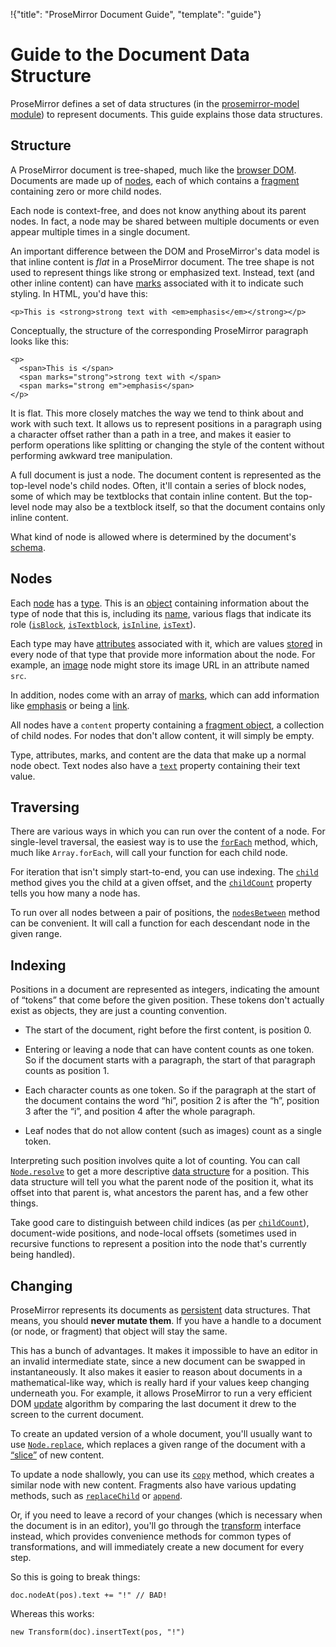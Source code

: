 !{"title": "ProseMirror Document Guide",
  "template": "guide"}

# Guide to the Document Data Structure

ProseMirror defines a set of data structures (in the
[prosemirror-model module](##model)) to represent documents. This
guide explains those data structures.

## Structure

A ProseMirror document is tree-shaped, much like the
[browser DOM](https://developer.mozilla.org/en-US/docs/Web/API/Document_Object_Model).
Documents are made up of [nodes](##model.Node), each
of which contains a [fragment](##model.Fragment) containing zero
or more child nodes.

Each node is context-free, and does not know anything about its parent
nodes. In fact, a node may be shared between multiple documents or
even appear multiple times in a single document.

An important difference between the DOM and ProseMirror's data model
is that inline content is *flat* in a ProseMirror document. The tree
shape is not used to represent things like strong or emphasized text.
Instead, text (and other inline content) can have [marks](##model.Mark)
associated with it to indicate such styling. In HTML, you'd have this:

    <p>This is <strong>strong text with <em>emphasis</em></strong></p>

Conceptually, the structure of the corresponding ProseMirror paragraph
looks like this:

    <p>
      <span>This is </span>
      <span marks="strong">strong text with </span>
      <span marks="strong em">emphasis</span>
    </p>

It is flat. This more closely matches the way we tend to think about
and work with such text. It allows us to represent positions in a
paragraph using a character offset rather than a path in a tree, and
makes it easier to perform operations like splitting or changing the
style of the content without performing awkward tree manipulation.

A full document is just a node. The document content is represented as
the top-level node's child nodes. Often, it'll contain a series of
block nodes, some of which may be textblocks that contain inline
content. But the top-level node may also be a textblock itself, so
that the document contains only inline content.

What kind of node is allowed where is determined by the document's
[schema](schema.html).

## Nodes

Each [node](##model.Node) has a [type](##model.Node.type). This is an
[object](##model.NodeType) containing information about the type of node
that this is, including its [name](##model.NodeType.name), various flags
that indicate its role ([`isBlock`](##model.NodeType.isBlock),
[`isTextblock`](##model.NodeType.isTextblock),
[`isInline`](##model.NodeType.isInline), [`isText`](##model.NodeType.isText)).

Each type may have [attributes](##model.NodeType.attrs) associated
with it, which are values [stored](##model.Node.attrs) in every node
of that type that provide more information about the node. For
example, an [image](##model.Image) node might store its image URL in
an attribute named `src`.

In addition, nodes come with an array of [marks](##model.Mark), which
can add information like [emphasis](##model.EmMark) or being a
[link](##model.LinkMark).

All nodes have a `content` property containing a [fragment
object](##model.Fragment), a collection of child nodes. For nodes that
don't allow content, it will simply be empty.

Type, attributes, marks, and content are the data that make up a
normal node obect. Text nodes also have a [`text`](##model.Node.text)
property containing their text value.

## Traversing

There are various ways in which you can run over the content of a
node. For single-level traversal, the easiest way is to use the
[`forEach`](##model.Node.forEach) method, which, much like
`Array.forEach`, will call your function for each child node.

For iteration that isn't simply start-to-end, you can use indexing.
The [`child`](##model.Node.child) method gives you the child at a given
offset, and the [`childCount`](##model.Node.childCount) property tells you
how many a node has.

To run over all nodes between a pair of positions, the
[`nodesBetween`](##model.Node.nodesBetween) method can be convenient.
It will call a function for each descendant node in the given range.

## Indexing

Positions in a document are represented as integers, indicating the
amount of “tokens” that come before the given position. These tokens
don't actually exist as objects, they are just a counting convention.

 * The start of the document, right before the first content, is
   position 0.

 * Entering or leaving a node that can have content counts as one
   token. So if the document starts with a paragraph, the start of
   that paragraph counts as position 1.

 * Each character counts as one token. So if the paragraph at the
   start of the document contains the word “hi”, position 2 is after
   the “h”, position 3 after the “i”, and position 4 after the whole
   paragraph.

 * Leaf nodes that do not allow content (such as images) count as a
   single token.

Interpreting such position involves quite a lot of counting. You can
call [`Node.resolve`](##model.Node.resolve) to get a more descriptive
[data structure](##model.ResolvedPos) for a position. This data
structure will tell you what the parent node of the position it, what
its offset into that parent is, what ancestors the parent has, and a
few other things.

Take good care to distinguish between child indices (as per
[`childCount`](##model.Node.childCount)), document-wide positions, and
node-local offsets (sometimes used in recursive functions to represent
a position into the node that's currently being handled).

## Changing

ProseMirror represents its documents as
[persistent](https://en.wikipedia.org/wiki/Persistent_data_structure)
data structures. That means, you should **never mutate them**. If you
have a handle to a document (or node, or fragment) that object will
stay the same.

This has a bunch of advantages. It makes it impossible to have an
editor in an invalid intermediate state, since a new document can be
swapped in instantaneously. It also makes it easier to reason about
documents in a mathematical-like way, which is really hard if your
values keep changing underneath you. For example, it allows
ProseMirror to run a very efficient DOM
[update](##view.EditorView.update) algorithm by comparing the last
document it drew to the screen to the current document.

To create an updated version of a whole document, you'll usually want
to use [`Node.replace`](##model.Node.replace), which replaces a given
range of the document with a [“slice”](##model.Slice) of new content.

To update a node shallowly, you can use its
[`copy`](##model.Node.copy) method, which creates a similar node with
new content. Fragments also have various updating methods, such as
[`replaceChild`](##model.Fragment.replaceChild) or
[`append`](##model.Fragment.append).

Or, if you need to leave a record of your changes (which is necessary
when the document is in an editor), you'll go through the
[transform](../transform/) interface instead, which provides
convenience methods for common types of transformations, and will
immediately create a new document for every step.

So this is going to break things:

    doc.nodeAt(pos).text += "!" // BAD!

Whereas this works:

    new Transform(doc).insertText(pos, "!")
